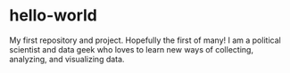 # hello-world
My first repository and project. Hopefully the first of many!
I am a political scientist and data geek who loves to learn new ways of collecting, analyzing, and visualizing data.
